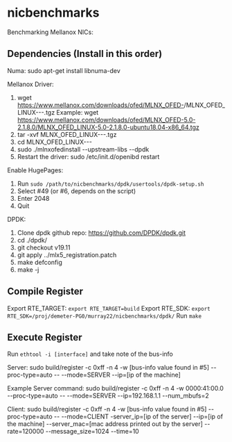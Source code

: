 # nicbenchmarks
Benchmarking Mellanox NICs:

Dependencies (Install in this order)
------------------------------------
Numa:
sudo apt-get install libnuma-dev

Mellanox Driver:
1. wget https://www.mellanox.com/downloads/ofed/MLNX_OFED-<version>/MLNX_OFED_LINUX-<version>-<distribution>-<arch>.tgz
	Example: wget https://www.mellanox.com/downloads/ofed/MLNX_OFED-5.0-2.1.8.0/MLNX_OFED_LINUX-5.0-2.1.8.0-ubuntu18.04-x86_64.tgz
2. tar -xvf MLNX_OFED_LINUX-<version>-<distribution>-<arch>.tgz
3. cd MLNX_OFED_LINUX-<version>-<distribution>-<arch>
4. sudo ./mlnxofedinstall --upstream-libs --dpdk
5. Restart the driver: sudo /etc/init.d/openibd restart

Enable HugePages:
1. Run `sudo /path/to/nicbenchmarks/dpdk/usertools/dpdk-setup.sh`
2. Select #49 (or #6, depends on the script)
3. Enter 2048
4. Quit

DPDK:
1. Clone dpdk github repo: https://github.com/DPDK/dpdk.git
2. cd ./dpdk/
3. git checkout v19.11
4. git apply ../mlx5_registration.patch
5. make defconfig
6. make -j

Compile Register
----------------
Export RTE_TARGET: `export RTE_TARGET=build`
Export RTE_SDK: `export RTE_SDK=/proj/demeter-PG0/murray22/nicbenchmarks/dpdk/`
Run `make`

Execute Register
----------------
Run `ethtool -i [interface]` and take note of the bus-info

Server: sudo build/register -c 0xff -n 4 -w [bus-info value found in #5] --proc-type=auto -- --mode=SERVER --ip=[ip of the machine]

Example Server command: sudo build/register -c 0xff -n 4 -w 0000:41:00.0 --proc-type=auto -- --mode=SERVER --ip=192.168.1.1 --num_mbufs=2 

Client: sudo build/register -c 0xff -n 4 -w [bus-info value found in #5] --proc-type=auto -- --mode=CLIENT -server_ip=[ip of the server] --ip=[ip of the machine] --server_mac=[mac address printed out by the server] --rate=120000 --message_size=1024 --time=10
